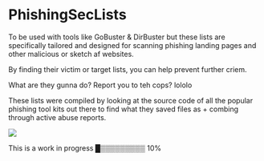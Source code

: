 # PhishingSecLists
To be used with tools like GoBuster & DirBuster but these lists are specifically tailored and designed for scanning phishing landing pages and other malicious or sketch af websites.

By finding their victim or target lists, you can help prevent further criem. 

What are they gunna do? Report you to teh cops? lololo

These lists were compiled by looking at the source code of all the popular phishing tool kits out there to find what they saved files as + combing through active abuse reports.

![](https://i.giphy.com/media/hQL0xnCrnT3jXn8RJc/giphy.webp)

This is a work in progress █▒▒▒▒▒▒▒▒▒ 10%
